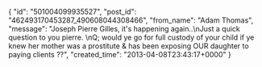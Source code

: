  {
   "id": "501004099935527",
   "post_id": "462493170453287_490608044308466",
   "from_name": "Adam Thomas",
   "message": "Joseph Pierre Gilles,  it's happening again..\nJust a quick question to you pierre. \nQ; would ye go for full custody of your child if ye knew her mother was a prostitute & has been exposing OUR daughter to paying clients ??",
   "created_time": "2013-04-08T23:43:17+0000"
 }
